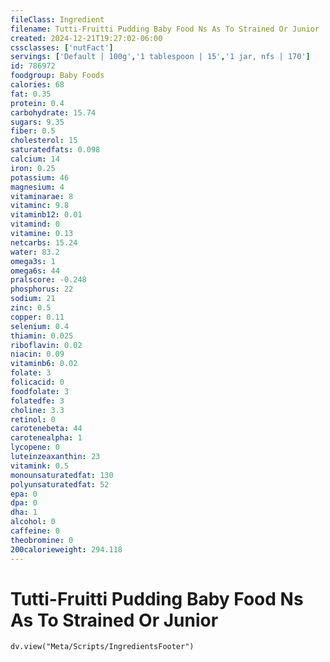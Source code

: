 ```yaml
---
fileClass: Ingredient
filename: Tutti-Fruitti Pudding Baby Food Ns As To Strained Or Junior
created: 2024-12-21T19:27:02-06:00
cssclasses: ['nutFact']
servings: ['Default | 100g','1 tablespoon | 15','1 jar, nfs | 170']
id: 786972
foodgroup: Baby Foods
calories: 68
fat: 0.35
protein: 0.4
carbohydrate: 15.74
sugars: 9.35
fiber: 0.5
cholesterol: 15
saturatedfats: 0.098
calcium: 14
iron: 0.25
potassium: 46
magnesium: 4
vitaminarae: 8
vitaminc: 9.8
vitaminb12: 0.01
vitamind: 0
vitamine: 0.13
netcarbs: 15.24
water: 83.2
omega3s: 1
omega6s: 44
pralscore: -0.248
phosphorus: 22
sodium: 21
zinc: 0.5
copper: 0.11
selenium: 0.4
thiamin: 0.025
riboflavin: 0.02
niacin: 0.09
vitaminb6: 0.02
folate: 3
folicacid: 0
foodfolate: 3
folatedfe: 3
choline: 3.3
retinol: 0
carotenebeta: 44
carotenealpha: 1
lycopene: 0
luteinzeaxanthin: 23
vitamink: 0.5
monounsaturatedfat: 130
polyunsaturatedfat: 52
epa: 0
dpa: 0
dha: 1
alcohol: 0
caffeine: 0
theobromine: 0
200calorieweight: 294.118
---
```


# Tutti-Fruitti Pudding Baby Food Ns As To Strained Or Junior

```dataviewjs
dv.view("Meta/Scripts/IngredientsFooter")
```